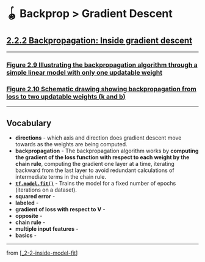 # 🪀 Backprop > Gradient Descent

## [**2.2.2** Backpropagation: Inside gradient descent](https://livebook.manning.com/book/deep-learning-with-javascript/chapter-2/125)

---

### [**Figure 2.9** Illustrating the backpropagation algorithm through a simple linear model with only one updatable weight](https://livebook.manning.com/book/deep-learning-with-javascript/chapter-2/ch02fig09)

### [**Figure 2.10** Schematic drawing showing backpropagation from loss to two updatable weights (k and b)](https://livebook.manning.com/book/deep-learning-with-javascript/chapter-2/ch02fig10)

---

## **Vocabulary**

- **directions** - which axis and direction does gradient descent move towards as the weights are being computed.
- **backpropagation** - The backpropagation algorithm works by **computing the gradient of the loss function with respect to each weight by the chain rule**, computing the gradient one layer at a time, iterating backward from the last layer to avoid redundant calculations of intermediate terms in the chain rule.
- [**`tf.model.fit()`**](https://js.tensorflow.org/api/latest/#tf.LayersModel.fit) - Trains the model for a fixed number of epochs (iterations on a dataset).
- **squared error** -
- **labeled** -
- **gradient of loss with respect to V** -
- **opposite** -
- **chain rule** -
- **multiple input features** -
- **basics** -

---

from [[_2-2-inside-model-fit]]

[//begin]: # "Autogenerated link references for markdown compatibility"
[_2-2-inside-model-fit]: _2-2-inside-model-fit.md "🪀 Inside Model Fit"
[//end]: # "Autogenerated link references"
